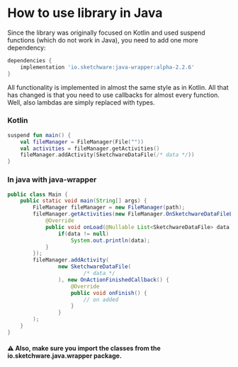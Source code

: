 # How to use library in Java

Since the library was originally focused on Kotlin and used suspend functions
(which do not work in Java), you need to add one more dependency:

```groovy
dependencies {
    implementation 'io.sketchware:java-wrapper:alpha-2.2.6'
}
```

All functionality is implemented in almost the same style as in Kotlin. All that has changed is that you need to use
callbacks for almost every function. Well, also lambdas are simply replaced with types.

### Kotlin

```kotlin
suspend fun main() {
    val fileManager = FileManager(File(""))
    val activities = fileManager.getActivities()
    fileManager.addActivity(SketchwareDataFile(/* data */))
}
```

### In java with java-wrapper

```java
public class Main {
    public static void main(String[] args) {
        FileManager fileManager = new FileManager(path);
        fileManager.getActivities(new FileManager.OnSketchwareDataFileLoadedCallback() {
            @Override
            public void onLoad(@Nullable List<SketchwareDataFile> data) {
                if(data != null)
                    System.out.println(data);
            }
        });
        fileManager.addActivity(
                new SketchwareDataFile(
                        /* data */
                ), new OnActionFinishedCallback() {
                    @Override
                    public void onFinish() {
                        // on added
                    }
                }
        );
    }
}
```

#### ⚠ Also, make sure you import the classes from the io.sketchware.java.wrapper package.
